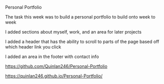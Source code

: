 Personal Portfolio

The task this week was to build a personal portfolio to build onto week to week

I added sections about myself, work, and an area for later projects

I added a header that has the ability to scroll to parts of the page based off which header link you click

I added an area in the footer with contact info



https://github.com/Quinlan246/Personal-Portfolio

https://quinlan246.github.io/Personal-Portfolio/


